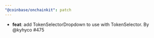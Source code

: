 ```yaml
---
"@coinbase/onchainkit": patch
---
```


- **feat**: add TokenSelectorDropdown to use with TokenSelector. By @kyhyco #475
